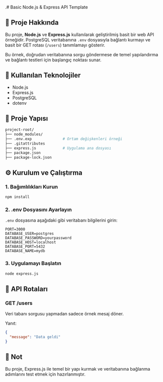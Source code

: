 .# Basic Node.js & Express API Template

## 📌 Proje Hakkında

Bu proje, **Node.js** ve **Express.js** kullanılarak geliştirilmiş basit bir web API örneğidir. PostgreSQL veritabanına `.env` dosyasıyla bağlantı kurmayı ve basit bir GET rotası (`/users`) tanımlamayı gösterir.

Bu örnek, doğrudan veritabanına sorgu göndermese de temel yapılandırma ve bağlantı testleri için başlangıç noktası sunar.

## 🚀 Kullanılan Teknolojiler

- Node.js
- Express.js
- PostgreSQL
- dotenv

## 📁 Proje Yapısı

```bash
project-root/
├── node_modules/
├── .env.exp              # Ortam değişkenleri örneği
├── .gitattributes
├── express.js            # Uygulama ana dosyası
├── package.json
├── package-lock.json
```

## ⚙️ Kurulum ve Çalıştırma

### 1. Bağımlılıkları Kurun
```bash
npm install
```

### 2. .env Dosyasını Ayarlayın
`.env` dosyasına aşağıdaki gibi veritabanı bilgilerini girin:

```
PORT=3000
DATABASE_USER=postgres
DATABASE_PASSWORD=yourpassword
DATABASE_HOST=localhost
DATABASE_PORT=5432
DATABASE_NAME=mydb
```

### 3. Uygulamayı Başlatın
```bash
node express.js
```

## 🔁 API Rotaları

### GET /users

Veri tabanı sorgusu yapmadan sadece örnek mesaj döner.

Yanıt:
```json
{
  "message": "Data geldi"
}
```

## 📌 Not

Bu proje, Express.js ile temel bir yapı kurmak ve veritabanına bağlanma adımlarını test etmek için hazırlanmıştır.
